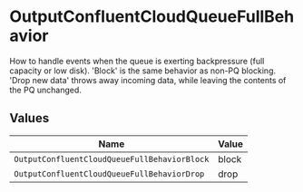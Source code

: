 # OutputConfluentCloudQueueFullBehavior

How to handle events when the queue is exerting backpressure (full capacity or low disk). 'Block' is the same behavior as non-PQ blocking. 'Drop new data' throws away incoming data, while leaving the contents of the PQ unchanged.


## Values

| Name                                         | Value                                        |
| -------------------------------------------- | -------------------------------------------- |
| `OutputConfluentCloudQueueFullBehaviorBlock` | block                                        |
| `OutputConfluentCloudQueueFullBehaviorDrop`  | drop                                         |